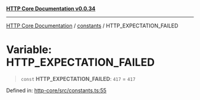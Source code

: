 [**HTTP Core Documentation v0.0.34**](../../README.md)

***

[HTTP Core Documentation](../../modules.md) / [constants](../README.md) / HTTP\_EXPECTATION\_FAILED

# Variable: HTTP\_EXPECTATION\_FAILED

> `const` **HTTP\_EXPECTATION\_FAILED**: `417` = `417`

Defined in: [http-core/src/constants.ts:55](https://github.com/stonemjs/http-core/blob/eaa01dbfed8a1d56fab239821e27802dd54ab017/src/constants.ts#L55)
